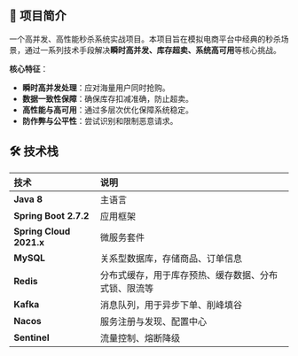 ## 📖 项目简介

一个高并发、高性能秒杀系统实战项目。本项目旨在模拟电商平台中经典的秒杀场景，通过一系列技术手段解决**瞬时高并发、库存超卖、系统高可用**等核心挑战。

**核心特征**：

- **瞬时高并发处理**：应对海量用户同时抢购。
- **数据一致性保障**：确保库存扣减准确，防止超卖。
- **高性能与高可用**：通过多层次优化保障系统稳定。
- **防作弊与公平性**：尝试识别和限制恶意请求。

## 🛠️ 技术栈

| 技术                    | 说明                                                 |
| :---------------------- | :--------------------------------------------------- |
| **Java 8**              | 主语言                                               |
| **Spring Boot 2.7.2**   | 应用框架                                             |
| **Spring Cloud 2021.x** | 微服务套件                                           |
| **MySQL**               | 关系型数据库，存储商品、订单信息                     |
| **Redis**               | 分布式缓存，用于库存预热、缓存数据、分布式锁、限流等 |
| **Kafka**               | 消息队列，用于异步下单、削峰填谷                     |
| **Nacos**               | 服务注册与发现、配置中心                             |
| **Sentinel**            | 流量控制、熔断降级                                   |